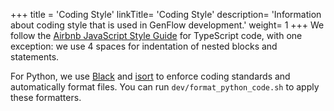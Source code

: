 +++
title = 'Coding Style'
linkTitle= 'Coding Style'
description= 'Information about coding style that is used in GenFlow development.'
weight= 1
+++
We follow the [Airbnb JavaScript Style Guide](https://github.com/airbnb/javascript) for TypeScript code,
with one exception: we use 4 spaces for indentation of nested blocks and statements.

For Python, we use [Black](https://github.com/psf/black) and [isort](https://pycqa.github.io/isort/) to
enforce coding standards and automatically format files. You can run `dev/format_python_code.sh` to apply
these formatters.
